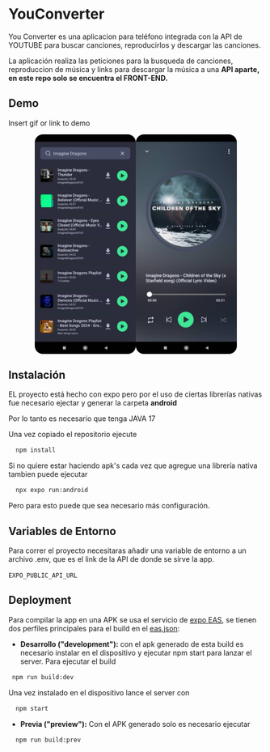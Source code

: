 

# YouConverter

You Converter es una aplicacion para teléfono integrada con la API de YOUTUBE para buscar canciones, reproducirlos y descargar las canciones.

La aplicación realiza las peticiones para la busqueda de canciones, reproduccion de música y links para descargar la música a una **API aparte, en este repo solo se encuentra el FRONT-END.**
## Demo

Insert gif or link to demo

<div style="display: flex; justify-content: center; align-items: center; flex-direction:row">
  <img src="https://raw.githubusercontent.com/GabrielValero/YouConverter/master/assets/ShowMain.png?raw=true" width="200">
  <img src="https://raw.githubusercontent.com/GabrielValero/YouConverter/master/assets/ShowPlayer.png?raw=true" width="200">
</div>

## Instalación

EL proyecto está hecho con expo pero por el uso de ciertas librerías nativas fue necesario ejectar y generar la carpeta **android**

Por lo tanto es necesario que tenga JAVA 17

Una vez copiado el repositorio ejecute
```bash
  npm install
```
Si no quiere estar haciendo apk's cada vez que agregue una librería nativa tambien puede ejecutar

```bash
  npx expo run:android
```
Pero para esto puede que sea necesario más configuración.
## Variables de Entorno

Para correr el proyecto necesitaras añadir una variable de entorno a un archivo .env, que es el link de la API de donde se sirve la app.

`EXPO_PUBLIC_API_URL`

## Deployment

Para compilar la app en una APK se usa el servicio de [expo EAS](https://expo.dev/eas), se tienen dos perfiles principales para el build en el [eas.json](https://github.com/GabrielValero/YouConverter/blob/master/eas.json):
 
 - **Desarrollo ("development"):** con el apk generado de esta build es necesario instalar en el dispositivo y ejecutar npm start para lanzar el server.
 Para ejecutar el build
 ```bash
  npm run build:dev
```
Una vez instalado en el dispositivo lance el server con 
```bash
  npm start
```
 - **Previa ("preview"):** Con el APK generado solo es necesario ejecutar

```bash
  npm run build:prev
```
